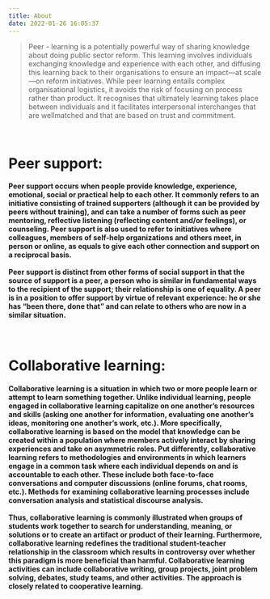 ```yaml
---
title: About
date: 2022-01-26 16:05:37
---
```

>Peer - learning is a potentially powerful way of sharing knowledge about doing public sector reform. This learning involves individuals exchanging knowledge and experience with each other, and diffusing this learning back to their organisations to ensure an impact—at scale—on reform initiatives. While peer learning entails complex organisational logistics, it avoids the risk of focusing on process rather than product. It recognises that ultimately learning takes place between individuals and it facilitates interpersonal interchanges that are wellmatched and that are based on trust and commitment.

<br>

# Peer support:
#### Peer support occurs when people provide knowledge, experience, emotional, social or practical help to each other. It commonly refers to an initiative consisting of trained supporters (although it can be provided by peers without training), and can take a number of forms such as peer mentoring, reflective listening (reflecting content and/or feelings), or counseling. Peer support is also used to refer to initiatives where colleagues, members of self-help organizations and others meet, in person or online, as equals to give each other connection and support on a reciprocal basis. <br><br> Peer support is distinct from other forms of social support in that the source of support is a peer, a person who is similar in fundamental ways to the recipient of the support; their relationship is one of equality. A peer is in a position to offer support by virtue of relevant experience: he or she has “been there, done that” and can relate to others who are now in a similar situation.

<br>

# Collaborative learning:
#### Collaborative learning is a situation in which two or more people learn or attempt to learn something together. Unlike individual learning, people engaged in collaborative learning capitalize on one another’s resources and skills (asking one another for information, evaluating one another’s ideas, monitoring one another’s work, etc.). More specifically, collaborative learning is based on the model that knowledge can be created within a population where members actively interact by sharing experiences and take on asymmetric roles. Put differently, collaborative learning refers to methodologies and environments in which learners engage in a common task where each individual depends on and is accountable to each other. These include both face-to-face conversations and computer discussions (online forums, chat rooms, etc.). Methods for examining collaborative learning processes include conversation analysis and statistical discourse analysis. <br><br> Thus, collaborative learning is commonly illustrated when groups of students work together to search for understanding, meaning, or solutions or to create an artifact or product of their learning. Furthermore, collaborative learning redefines the traditional student-teacher relationship in the classroom which results in controversy over whether this paradigm is more beneficial than harmful. Collaborative learning activities can include collaborative writing, group projects, joint problem solving, debates, study teams, and other activities. The approach is closely related to cooperative learning.

<br>
